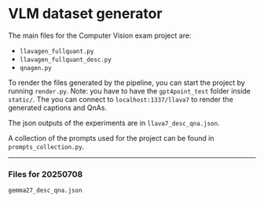 # VLM dataset generator

The main files for the Computer Vision exam project are:
- `llavagen_fullquant.py`
- `llavagen_fullquant_desc.py`
- `qnagen.py`

To render the files generated by the pipeline, you can start the project by running `render.py`. Note: you have to have the `gpt4point_test` folder inside `static/`.
The you can connect to `localhost:1337/llava7` to render the generated captions and QnAs.

The json outputs of the experiments are in `llava7_desc_qna.json`.

A collection of the prompts used for the project can be found in `prompts_collection.py`.

---

### Files for 20250708
`gemma27_desc_qna.json`